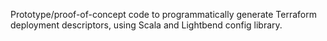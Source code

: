 Prototype/proof-of-concept code to programmatically generate Terraform
deployment descriptors, using Scala and Lightbend config library.
